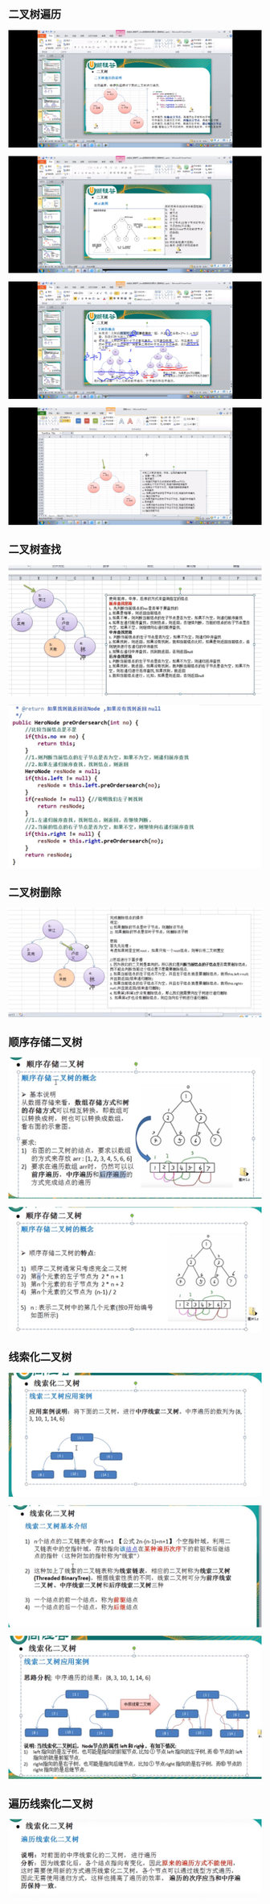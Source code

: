 二叉树遍历
---

![img_64.png](img_64.png)

![img_65.png](img_65.png)

![img_66.png](img_66.png)

![img_67.png](img_67.png)

二叉树查找
---
![img_68.png](img_68.png)

![img_69.png](img_69.png)

二叉树删除
---

![img_70.png](img_70.png)

顺序存储二叉树
---

![img_71.png](img_71.png)

![img_72.png](img_72.png)

线索化二叉树
---

![img_73.png](img_73.png)

![img_74.png](img_74.png)

![img_75.png](img_75.png)

遍历线索化二叉树
---

![img_76.png](img_76.png)